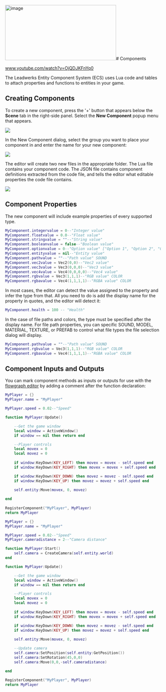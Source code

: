 <img width="359" height="179" alt="image" src="https://github.com/user-attachments/assets/d08e56ff-8eeb-4a03-9776-5ef66dee7b5b" /># Components

www.youtube.com/watch?v=OjQDJKFnYq0

The Leadwerks Entity Component System (ECS) uses Lua code and tables to attach properties and functions to entities in your game.

## Creating Components

To create a new component, press the '+' button that appears below the **Scene** tab in the right-side panel. Select the **New Component** popup menu that appears.

![](https://github.com/UltraEngine/Documentation/blob/master/Images/newcomponent.png?raw=true)

In the New Component dialog, select the group you want to place your component in and enter the name for your new component:

![](https://github.com/UltraEngine/Documentation/blob/master/Images/myplayercomponent.png?raw=true)

The editor will create two new files in the appropriate folder. The Lua file contains your component code. The JSON file contains component definitions extracted from the code file, and tells the editor what editable properties the code file contains.

![](https://github.com/UltraEngine/Documentation/blob/master/Images/myplayercomponent2.png?raw=true)

## Component Properties

The new component will include example properties of every supported type.
```lua
MyComponent.integervalue = 0--"Integer value"
MyComponent.floatvalue = 0.0--"Float value"
MyComponent.stringvalue = ""--"String value"
MyComponent.booleanvalue = false--"Boolean value"
MyComponent.optionvalue = 0--"Option value" ["Option 1", "Option 2", "Option 3"]
MyComponent.entityvalue = nil--"Entity value"
MyComponent.pathvalue = ""--"Path value" SOUND
MyComponent.vec2value = Vec2(0,0)--"Vec2 value"
MyComponent.vec3value = Vec3(0,0,0)--"Vec3 value"
MyComponent.vec4value = Vec4(0,0,0,0)--"Vec4 value"
MyComponent.rgbvalue = Vec3(1,1,1)--"RGB value" COLOR
MyComponent.rgbavalue = Vec4(1,1,1,1)--"RGBA value" COLOR
```
In most cases, the editor can detect the value assigned to the property and infer the type from that. All you need to do is add the display name for the property in quotes, and the editor will detect it:
```lua
MyComponent.health = 100 -- "Health"
```
In the case of file paths and colors, the type must be specified after the display name. For file path properties, you can specific SOUND, MODEL, MATERIAL, TEXTURE, or PREFAB to control what file types the file selection dialog will display.
```lua
MyComponent.pathvalue = ""--"Path value" SOUND
MyComponent.rgbvalue = Vec3(1,1,1)--"RGB value" COLOR
MyComponent.rgbavalue = Vec4(1,1,1,1)--"RGBA value" COLOR
```
## Component Inputs and Outputs

You can mark component methods as inputs or outputs for use with the [flowgraph editor](flowgrapheditor.md) by adding a comment after the function declaration:

```lua
MyPlayer = {}
MyPlayer.name = "MyPlayer"

MyPlayer.speed = 0.02--"Speed"

function MyPlayer:Update()

	--Get the game window
	local window = ActiveWindow()
	if window == nil then return end

	--Player controls
	local movex = 0
	local movez = 0
	
	if window:KeyDown(KEY_LEFT) then movex = movex - self.speed end
	if window:KeyDown(KEY_RIGHT) then movex = movex + self.speed end

	if window:KeyDown(KEY_DOWN) then movez = movez - self.speed end
	if window:KeyDown(KEY_UP) then movez = movez + self.speed end
	
	self.entity:Move(movex, 0, movez)

end
 
RegisterComponent("MyPlayer", MyPlayer)
return MyPlayer
```

```lua
MyPlayer = {}
MyPlayer.name = "MyPlayer"

MyPlayer.speed = 0.02--"Speed"
MyPlayer.cameradistance = 2--"Camera distance"

function MyPlayer:Start()
	self.camera = CreateCamera(self.entity.world)
end

function MyPlayer:Update()

	--Get the game window
	local window = ActiveWindow()
	if window == nil then return end

	--Player controls
	local movex = 0
	local movez = 0
	
	if window:KeyDown(KEY_LEFT) then movex = movex - self.speed end
	if window:KeyDown(KEY_RIGHT) then movex = movex + self.speed end

	if window:KeyDown(KEY_DOWN) then movez = movez - self.speed end
	if window:KeyDown(KEY_UP) then movez = movez + self.speed end
	
	self.entity:Move(movex, 0, movez)

	--Update camera
	self.camera:SetPosition(self.entity:GetPosition())
	self.camera:SetRotation(45,0,0)
	self.camera:Move(0,0,-self.cameradistance)

end
 
RegisterComponent("MyPlayer", MyPlayer)
return MyPlayer
```
